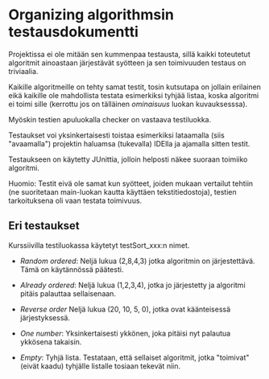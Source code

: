 # Organizing algorithmsin testausdokumentti


Projektissa ei ole mitään sen kummenpaa testausta, sillä kaikki toteutetut algoritmit ainoastaan järjestävät syötteen ja sen toimivuuden testaus on triviaalia.

Kaikille algoritmeille on tehty samat testit, tosin kutsutapa on jollain erilainen eikä kaikille ole mahdollista testata esimerkiksi tyhjää listaa, koska algoritmi ei toimi sille (kerrottu jos on tälläinen *ominaisuus* luokan kuvauksesssa).

Myöskin testien apuluokalla checker on vastaava testiluokka.

Testaukset voi yksinkertaisesti toistaa esimerkiksi lataamalla (siis "avaamalla") projektin haluamsa (tukevalla) IDElla ja ajamalla sitten testit.

Testaukseen on käytetty JUnittia, jolloin helposti näkee suoraan toimiiko algoritmi.
  
  
Huomio: Testit eivä ole samat kun syötteet, joiden mukaan vertailut tehtiin (ne suoritetaan main-luokan kautta käyttäen tekstitiedostoja), testien tarkoituksena oli vaan testata toimivuus.
  
## Eri testaukset
Kurssiivilla testiluokassa käytetyt testSort_xxx:n nimet.  

* *Random ordered*: Neljä lukua (2,8,4,3) jotka algoritmin on järjestettävä. Tämä on käytännössä päätesti.

* *Already ordered*: Neljä lukua (1,2,3,4), jotka jo järjestetty ja algoritmi pitäis palauttaa sellaisenaan.

* *Reverse order* Neljä lukua (20, 10, 5, 0), jotka ovat käänteisessä järjestyksessä.

* *One number*: Yksinkertaisesti ykkönen, joka pitäisi nyt palautua ykkösena takaisin.

* *Empty*: Tyhjä lista. Testataan, että sellaiset algoritmit, jotka "toimivat" (eivät kaadu) tyhjälle listalle tosiaan tekevät niin.
